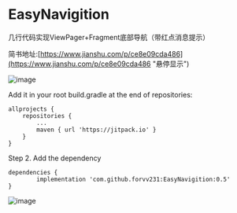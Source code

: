 # EasyNavigition
几行代码实现ViewPager+Fragment底部导航（带红点消息提示）



简书地址:[https://www.jianshu.com/p/ce8e09cda486](https://www.jianshu.com/p/ce8e09cda486 "悬停显示")




![image](https://github.com/forvv231/EasyNavigition/blob/master/screenshot/pre.gif)




Add it in your root build.gradle at the end of repositories:

	allprojects {
		repositories {
			...
			maven { url 'https://jitpack.io' }
		}
	}
Step 2. Add the dependency

	dependencies {
	        implementation 'com.github.forvv231:EasyNavigition:0.5'
	}





![image](https://github.com/forvv231/EasyNavigition/blob/master/screenshot/pre2.png)
